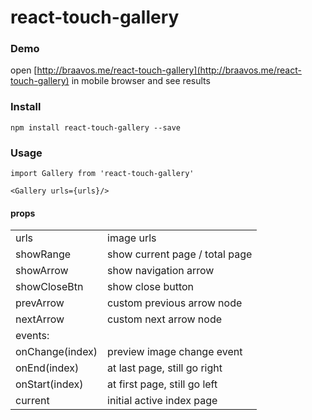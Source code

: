 # react-touch-gallery

### Demo  

open [http://braavos.me/react-touch-gallery](http://braavos.me/react-touch-gallery) in mobile browser and see results

### Install

```
npm install react-touch-gallery --save
```

### Usage

```
import Gallery from 'react-touch-gallery'
```


```
<Gallery urls={urls}/>
```

#### props

<table>
    <tbody>
        <tr>
            <td>urls</td>
            <td>image urls</td>
        </tr>
        <tr>
            <td>showRange</td>
            <td>show current page / total page</td>
        </tr>
        <tr>
            <td>showArrow</td>
            <td>show navigation arrow</td>
        </tr>
        <tr>
            <td>showCloseBtn</td>
            <td>show close button</td>
        </tr>
        <tr>
            <td>prevArrow</td>
            <td>custom previous arrow node</td>
        </tr>
        <tr>
            <td>nextArrow</td>
            <td>custom next arrow node</td>
        </tr>
        <tr>
            <td colSpan="2">
                events:
            </td>
        </tr>
        <tr>
            <td>onChange(index)</td>
            <td>preview image change event</td>
        </tr>
        <tr>
            <td>onEnd(index)</td>
            <td>at last page, still go right</td>
        </tr>
        <tr>
            <td>onStart(index)</td>
            <td>at first page, still go left</td>
        </tr>
        <tr>
            <td>current</td>
            <td>initial active index page</td>
        </tr>
    </tbody>
</table>
